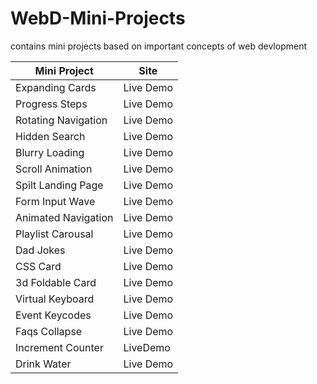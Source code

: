 # WebD-Mini-Projects
contains mini projects based on important concepts of web devlopment

| Mini Project  | Site          |
| ------------- | ------------- |
| Expanding Cards | Live Demo   |
| Progress Steps  | Live Demo   |
| Rotating Navigation | Live Demo |
| Hidden Search | Live Demo  |
| Blurry Loading | Live Demo | 
| Scroll Animation | Live Demo  |
| Spilt Landing Page | Live Demo |
| Form Input Wave | Live Demo |
| Animated Navigation | Live Demo |
| Playlist Carousal | Live Demo |
| Dad Jokes | Live Demo |
| CSS Card  | Live Demo |
| 3d Foldable Card | Live Demo |
| Virtual Keyboard| Live Demo |
| Event Keycodes| Live Demo |
| Faqs Collapse | Live Demo |
| Increment Counter | LiveDemo |
| Drink Water | Live Demo |



